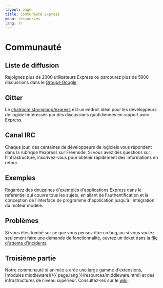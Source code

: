 ```yaml
---
layout: page
title: Communauté Express
menu: ressources
lang: fr
---
```


# Communauté

## Liste de diffusion

Rejoignez plus de 2000 utilisateurs Express ou parcourez plus de 5000 discussions dans le [Groupe Google](https://groups.google.com/group/express-js).

## Gitter

Le [chatroom strongloop/express](https://gitter.im/strongloop/express) est un endroit idéal
pour les développeurs de logiciel intéressés par des discussions quotidiennes en rapport avec Express.

## Canal IRC

Chaque jour, des centaines de développeurs de logiciels vous répondent dans la rubrique #express sur Freenode.
Si vous avez des questions sur l'infrastructure, inscrivez-vous pour obtenir rapidement des informations en retour.

## Exemples

Regardez des douzaines d'[exemples](https://github.com/strongloop/express/tree/master/examples) d'applications Express dans le référentiel qui couvre tous les sujets, en allant de l'authentification et la conception de l'interface de
programme d'application jusqu'à l'intégration du moteur modèle.

## Problèmes

Si vous êtes tombé sur ce que vous pensez être un bug, ou si vous voulez seulement faire une demande
de fonctionnalité, ouvrez un ticket dans la [file d'attente d'incidents](https://github.com/strongloop/express/issues).

## Troisième partie

Notre communauté si animée a créé une large gamme d'extensions,
[modules middleware](/{{ page.lang }}/resources/middleware.html) et des
infrastructures de niveau supérieur. Consultez-les sur le [wiki](https://github.com/strongloop/express/wiki).


